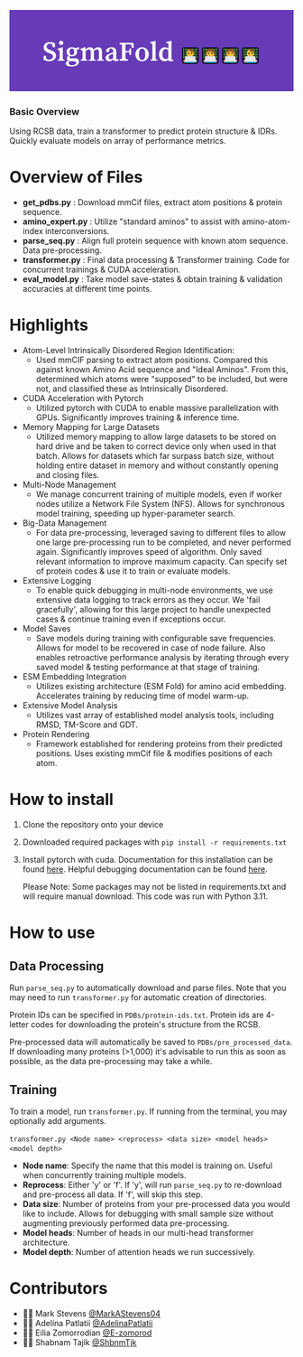 ![Alt text](logo.png?raw=true "Sigma Fold with 4 computer programmers")

### Basic Overview
Using RCSB data, train a transformer to predict protein structure & IDRs. Quickly evaluate models on array of performance metrics.


# Overview of Files
- **get_pdbs.py** : Download mmCif files, extract atom positions & protein sequence.
- **amino_expert.py** : Utilize "standard aminos" to assist with amino-atom-index interconversions.
- **parse_seq.py** : Align full protein sequence with known atom sequence. Data pre-processing.
- **transformer.py** : Final data processing & Transformer training. Code for concurrent trainings & CUDA acceleration.
- **eval_model.py** : Take model save-states & obtain training & validation accuracies at different time points.

# Highlights
- Atom-Level Intrinsically Disordered Region Identification: 
  - Used mmCIF parsing to extract atom positions. Compared this against known Amino Acid sequence and "Ideal Aminos". From this, determined which atoms were "supposed" to be included, but were not, and classified these as Intrinsically Disordered.
- CUDA Acceleration with Pytorch
  - Utilized pytorch with CUDA to enable massive parallelization with GPUs. Significantly improves training & inference time.
- Memory Mapping for Large Datasets
  - Utilized memory mapping to allow large datasets to be stored on hard drive and be taken to correct device only when used in that batch. Allows for datasets which far surpass batch size, without holding entire dataset in memory and without constantly opening and closing files.
- Multi-Node Management
  - We manage concurrent training of multiple models, even if worker nodes utilize a Network File System (NFS). Allows for synchronous model training, speeding up hyper-parameter search. 
- Big-Data Management
  - For data pre-processing, leveraged saving to different files to allow one large pre-processing run to be completed, and never performed again. Significantly improves speed of algorithm. Only saved relevant information to improve maximum capacity. Can specify set of protein codes & use it to train or evaluate models.
- Extensive Logging
  - To enable quick debugging in multi-node environments, we use extensive data logging to track errors as they occur. We 'fail gracefully', allowing for this large project to handle unexpected cases & continue training even if exceptions occur.
- Model Saves
  - Save models during training with configurable save frequencies. Allows for model to be recovered in case of node failure. Also enables retroactive performance analysis by iterating through every saved model & testing performance at that stage of training.
- ESM Embedding Integration
  - Utilizes existing architecture (ESM Fold) for amino acid embedding. Accelerates training by reducing time of model warm-up.
- Extensive Model Analysis
  - Utilizes vast array of established model analysis tools, including RMSD, TM-Score and GDT.
- Protein Rendering
  - Framework established for rendering proteins from their predicted positions. Uses existing mmCif file & modifies positions of each atom.


# How to install
1. Clone the repository onto your device
2. Downloaded required packages with `pip install -r requirements.txt`


3. Install pytorch with cuda. Documentation for this installation can be found [here](https://pytorch.org/get-started/locally/). 
Helpful debugging documentation can be found [here](https://saturncloud.io/blog/pytorch-says-that-cuda-is-not-available-troubleshooting-guide-for-data-scientists/#:~:text=Check%20your%20PyTorch%20installation%3A%20If,ensure%20that%20it's%20installed%20correctly.&text=This%20will%20list%20any%20CUDA%2Drelated%20errors%20in%20your%20system%20logs).
 
   Please Note: Some packages may not be listed in requirements.txt and will require manual download.
This code was run with Python 3.11.

# How to use
## Data Processing
Run `parse_seq.py` to automatically download and parse files. Note that you may need to run `transformer.py` for automatic creation of directories.

Protein IDs can be specified in `PDBs/protein-ids.txt`. Protein ids are 4-letter codes for downloading the protein's structure from the RCSB.

Pre-processed data will automatically be saved to `PDBs/pre_processed_data`. If downloading many proteins (>1,000) it's advisable to run this as soon as possible, as the data pre-processing may take a while.

## Training
To train a model, run `transformer.py`. If running from the terminal, you may optionally add arguments.

`transformer.py <Node name> <reprocess> <data size> <model heads> <model depth>`

- **Node name**: Specify the name that this model is training on. Useful when concurrently training multiple models.
- **Reprocess**: Either 'y' or 'f'. If 'y', will run `parse_seq.py` to re-download and pre-process all data. If 'f', will skip this step.
- **Data size**: Number of proteins from your pre-processed data you would like to include. Allows for debugging with small sample size without augmenting previously performed data pre-processing.
- **Model heads**: Number of heads in our multi-head transformer architecture.
- **Model depth**: Number of attention heads we run successively.

# Contributors
- 👨‍💻 Mark Stevens [@MarkAStevens04](https://github.com/MarkAStevens04)
- 👩‍💻 Adelina Patlatii [@AdelinaPatlatii](https://github.com/AdelinaPatlatii)
- 👨‍💻 Eilia Zomorrodian [@E-zomorod](https://github.com/E-zomorod)
- 👩‍💻 Shabnam Tajik [@ShbnmTjk](https://github.com/ShbnmTjk)